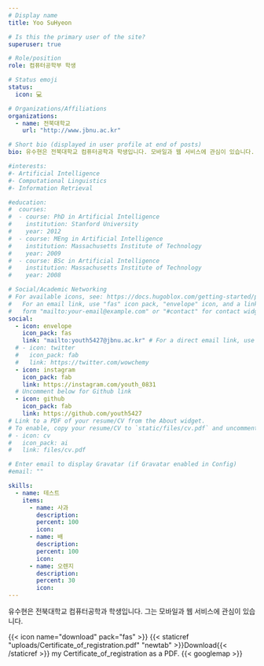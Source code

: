 ```yaml
---
# Display name
title: Yoo SuHyeon

# Is this the primary user of the site?
superuser: true

# Role/position
role: 컴퓨터공학부 학생

# Status emoji
status:
  icon: 💻

# Organizations/Affiliations
organizations:
  - name: 전북대학교
    url: "http://www.jbnu.ac.kr"

# Short bio (displayed in user profile at end of posts)
bio: 유수현은 전북대학교 컴퓨터공학과 학생입니다. 모바일과 웹 서비스에 관심이 있습니다.

#interests:
#- Artificial Intelligence
#- Computational Linguistics
#- Information Retrieval

#education:
#  courses:
#  - course: PhD in Artificial Intelligence
#    institution: Stanford University
#    year: 2012
#  - course: MEng in Artificial Intelligence
#    institution: Massachusetts Institute of Technology
#    year: 2009
#  - course: BSc in Artificial Intelligence
#    institution: Massachusetts Institute of Technology
#    year: 2008

# Social/Academic Networking
# For available icons, see: https://docs.hugoblox.com/getting-started/page-builder/#icons
#   For an email link, use "fas" icon pack, "envelope" icon, and a link in the
#   form "mailto:your-email@example.com" or "#contact" for contact widget.
social:
  - icon: envelope
    icon_pack: fas
    link: "mailto:youth5427@jbnu.ac.kr" # For a direct email link, use "mailto:test@example.org".
  # - icon: twitter
  #   icon_pack: fab
  #   link: https://twitter.com/wowchemy
  - icon: instagram
    icon_pack: fab
    link: https://instagram.com/youth_0831
  # Uncomment below for Github link
  - icon: github
    icon_pack: fab
    link: https://github.com/youth5427
# Link to a PDF of your resume/CV from the About widget.
# To enable, copy your resume/CV to `static/files/cv.pdf` and uncomment the lines below.
# - icon: cv
#   icon_pack: ai
#   link: files/cv.pdf

# Enter email to display Gravatar (if Gravatar enabled in Config)
#email: ""

skills:
  - name: 테스트
    items:
      - name: 사과
        description:
        percent: 100
        icon:
      - name: 배
        description:
        percent: 100
        icon:
      - name: 오렌지
        description:
        percent: 30
        icon:
---
```


유수현은 전북대학교 컴퓨터공학과 학생입니다. 그는 모바일과 웹 서비스에 관심이 있습니다.

{{< icon name="download" pack="fas" >}} {{< staticref "uploads/Certificate_of_registration.pdf" "newtab" >}}Download{{< /staticref >}} my Certificate_of_registration as a PDF.
{{< googlemap >}}
